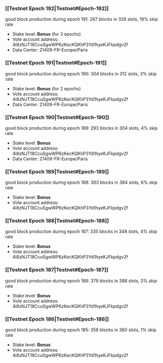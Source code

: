 ### [[Testnet Epoch 192|Testnet#Epoch-192]]
good block production during epoch 191: 267 blocks in 328 slots, 19% skip rate
* Stake level: **Bonus** (for 3 epochs)
* Vote account address: 4i8zNJT18CcuSgwWP6zKecKQKhP3Yd1hyeKJFkpdgv2f
* Data Center: 21409-FR-Europe/Paris
### [[Testnet Epoch 191|Testnet#Epoch-191]]
good block production during epoch 190: 304 blocks in 312 slots, 3% skip rate
* Stake level: **Bonus** (for 2 epochs)
* Vote account address: 4i8zNJT18CcuSgwWP6zKecKQKhP3Yd1hyeKJFkpdgv2f
* Data Center: 21409-FR-Europe/Paris
### [[Testnet Epoch 190|Testnet#Epoch-190]]
good block production during epoch 189: 293 blocks in 304 slots, 4% skip rate
* Stake level: **Bonus**
* Vote account address: 4i8zNJT18CcuSgwWP6zKecKQKhP3Yd1hyeKJFkpdgv2f
* Data Center: 21409-FR-Europe/Paris
### [[Testnet Epoch 189|Testnet#Epoch-189]]
good block production during epoch 188: 363 blocks in 384 slots, 6% skip rate
* Stake level: **Bonus**
* Vote account address: 4i8zNJT18CcuSgwWP6zKecKQKhP3Yd1hyeKJFkpdgv2f
### [[Testnet Epoch 188|Testnet#Epoch-188]]
good block production during epoch 187: 335 blocks in 348 slots, 4% skip rate
* Stake level: **Bonus**
* Vote account address: 4i8zNJT18CcuSgwWP6zKecKQKhP3Yd1hyeKJFkpdgv2f
### [[Testnet Epoch 187|Testnet#Epoch-187]]
good block production during epoch 186: 379 blocks in 388 slots, 3% skip rate
* Stake level: **Bonus**
* Vote account address: 4i8zNJT18CcuSgwWP6zKecKQKhP3Yd1hyeKJFkpdgv2f
### [[Testnet Epoch 186|Testnet#Epoch-186]]
good block production during epoch 185: 358 blocks in 360 slots, 1% skip rate
* Stake level: **Bonus**
* Vote account address: 4i8zNJT18CcuSgwWP6zKecKQKhP3Yd1hyeKJFkpdgv2f